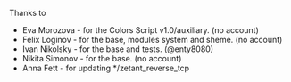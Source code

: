 Thanks to

* Eva Morozova - for the Colors Script v1.0/auxiliary. (no account)
* Felix Loginov - for the base, modules system and sheme. (no account)
* Ivan Nikolsky - for the base and tests. (@enty8080)
* Nikita Simonov - for the base. (no account)
* Anna Fett - for updating \*\/zetant_reverse_tcp
